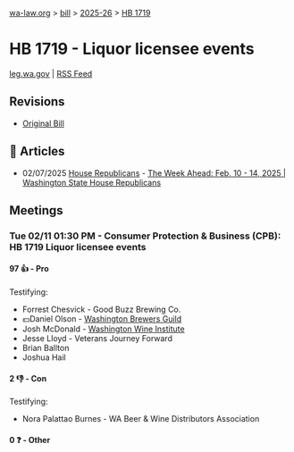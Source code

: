 [wa-law.org](/) > [bill](/bill/) > [2025-26](/bill/2025-26/) > [HB 1719](/bill/2025-26/hb/1719/)

# HB 1719 - Liquor licensee events
[leg.wa.gov](https://app.leg.wa.gov/billsummary?BillNumber=1719&Year=2025&Initiative=false) | [RSS Feed](./rss.xml)

## Revisions
* [Original Bill](1/)

## 📰 Articles
* 02/07/2025 [House Republicans](/org/house_republicans/) - [The Week Ahead: Feb. 10 - 14, 2025 | Washington State House Republicans](https://houserepublicans.wa.gov/week/the-week-ahead-feb-10-14-2025/#:~:text=HB%201719)

## Meetings
### Tue 02/11 01:30 PM - Consumer Protection & Business (CPB): HB 1719 Liquor licensee events
#### 97 👍 - Pro
Testifying:
* Forrest Chesvick - Good Buzz Brewing Co.
* 💵Daniel Olson - [Washington Brewers Guild](/org/washington_brewers_guild/)
* Josh McDonald - [Washington Wine Institute](/org/washington_wine_institute/)
* Jesse Lloyd - Veterans Journey Forward
* Brian Ballton
* Joshua Hail

#### 2 👎 - Con
Testifying:
* Nora Palattao Burnes - WA Beer & Wine Distributors Association

#### 0 ❓ - Other
